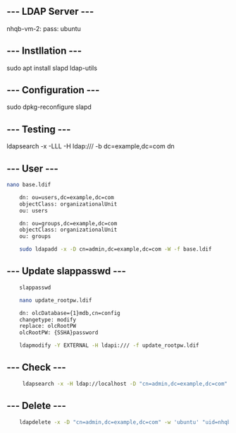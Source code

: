 ## --- LDAP Server --- ##

nhqb-vm-2:
pass: ubuntu

## --- Instllation --- ##

sudo apt install slapd ldap-utils

## --- Configuration --- ##

sudo dpkg-reconfigure slapd

## --- Testing --- ##

ldapsearch -x -LLL -H ldap:/// -b dc=example,dc=com dn

## --- User --- ##

```bash
nano base.ldif

    dn: ou=users,dc=example,dc=com
    objectClass: organizationalUnit
    ou: users

    dn: ou=groups,dc=example,dc=com
    objectClass: organizationalUnit
    ou: groups
```

```bash
    sudo ldapadd -x -D cn=admin,dc=example,dc=com -W -f base.ldif
```

## --- Update slappasswd --- ##

```bash
    slappasswd
```

```bash
    nano update_rootpw.ldif

    dn: olcDatabase={1}mdb,cn=config
    changetype: modify
    replace: olcRootPW
    olcRootPW: {SSHA}password
```

```bash
    ldapmodify -Y EXTERNAL -H ldapi:/// -f update_rootpw.ldif
```

## --- Check --- ##

```bash
     ldapsearch -x -H ldap://localhost -D "cn=admin,dc=example,dc=com" -w ubuntu -b "ou=users,dc=example,dc=com" "(uid=baonguyen3197)"
```

## --- Delete --- ##

```bash
    ldapdelete -x -D "cn=admin,dc=example,dc=com" -w 'ubuntu' "uid=nhqb,ou=users,dc=example,dc=com"
```